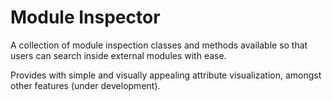 # Module Inspector

A collection of module inspection classes and methods available so that users can search inside external modules with ease.

Provides with simple and visually appealing attribute visualization, amongst other features (under development).

